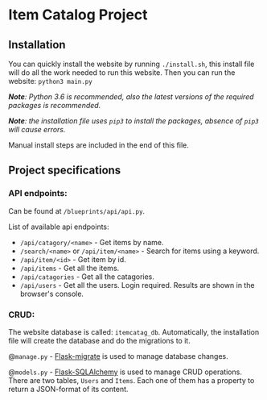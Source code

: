 # Item Catalog Project

## Installation
You can quickly install the website by running `./install.sh`, this install file will do all the work needed to run this website. Then you can run the website: `python3 main.py`

***Note**: Python 3.6 is recommended, also the latest versions of the required packages is recommended.*

***Note**: the installation file uses `pip3` to install the packages, absence of `pip3` will cause errors.*

Manual install steps are included in the end of this file.

## Project specifications

### API endpoints:
Can be found at `/blueprints/api/api.py`.

List of available api endpoints:
- `/api/catagory/<name>` - Get items by name.
- `/search/<name>` or `/api/item/<name>` - Search for items using a keyword.
- `/api/item/<id>` - Get item by id.
- `/api/items` - Get all the items.
- `/api/catagories` - Get all the catagories.
- `/api/users` - Get all the users. Login required. Results are shown in the browser's console.

### CRUD:
The website database is called: `itemcatag_db`. Automatically, the installation file will create the database and do the migrations to it.

@`manage.py` - [Flask-migrate](https://flask-migrate.readthedocs.io/en/latest/) is used to manage database changes.

@`models.py` - [Flask-SQLAlchemy](http://flask-sqlalchemy.pocoo.org/2.3/) is used to manage CRUD operations.
There are two tables, `Users` and `Items`. Each one of them has a property to return a JSON-format of its content.